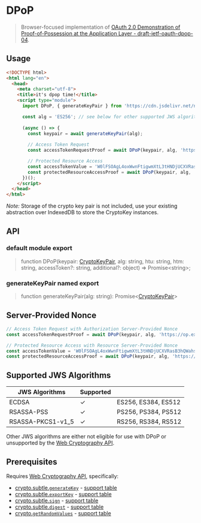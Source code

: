 # DPoP

> Browser-focused implementation of
[OAuth 2.0 Demonstration of Proof-of-Possession at the Application Layer - draft-ietf-oauth-dpop-04](https://tools.ietf.org/html/draft-ietf-oauth-dpop-04).

## Usage

```html
<!DOCTYPE html>
<html lang="en">
  <head>
    <meta charset="utf-8">
    <title>it's dpop time!</title>
    <script type="module">
      import DPoP, { generateKeyPair } from 'https://cdn.jsdelivr.net/npm/dpop@^0.6.1';

      const alg = 'ES256'; // see below for other supported JWS algorithms
      
      (async () => {
        const keypair = await generateKeyPair(alg);
        
        // Access Token Request
        const accessTokenRequestProof = await DPoP(keypair, alg, 'https://op.example.com/token', 'POST');

        // Protected Resource Access
        const accessTokenValue = 'W0lFSOAgL4oxWwnFtigwmXtL3tHNDjUCXVRasB3hQWahsVvDb0YX1Q2fk7rMJ-oy';
        const protectedResourceAccessProof = await DPoP(keypair, alg, 'https://rs.example.com/resource', 'GET', accessTokenValue);
      })();
    </script>
  </head>
</html>
```

_Note:_ Storage of the crypto key pair is not included, use your existing abstraction over IndexedDB
to store the CryptoKey instances.

## API

### default module export

> function DPoP(keypair: [CryptoKeyPair](https://developer.mozilla.org/en-US/docs/Web/API/CryptoKeyPair), alg: string, htu: string, htm: string, accessToken?: string, additional?: object) => Promise&lt;string&gt;;

### generateKeyPair named export

> function generateKeyPair(alg: string): Promise&lt;[CryptoKeyPair](https://developer.mozilla.org/en-US/docs/Web/API/CryptoKeyPair)&gt;

## Server-Provided Nonce

```js
// Access Token Request with Authorization Server-Provided Nonce
const accessTokenRequestProof = await DPoP(keypair, alg, 'https://op.example.com/token', 'POST', undefined, { nonce: 'eyJ7S_zG.eyJH0-Z.HX4w-7v' });

// Protected Resource Access with Resource Server-Provided Nonce
const accessTokenValue = 'W0lFSOAgL4oxWwnFtigwmXtL3tHNDjUCXVRasB3hQWahsVvDb0YX1Q2fk7rMJ-oy';
const protectedResourceAccessProof = await DPoP(keypair, alg, 'https://rs.example.com/resource', 'GET', accessTokenValue, { nonce: 'eyJ7S_zG.eyJH0-Z.HX4w-7v' });
```


## Supported JWS Algorithms

| JWS Algorithms | Supported ||
| -- | -- | -- |
| ECDSA | ✓ | ES256, ES384, ES512 |
| RSASSA-PSS | ✓ | PS256, PS384, PS512 |
| RSASSA-PKCS1-v1_5 | ✓ | RS256, RS384, RS512 |

Other JWS algorithms are either not eligible for use with DPoP or unsupported by the
[Web Cryptography API](https://www.w3.org/TR/WebCryptoAPI/).


## Prerequisites

Requires [Web Cryptography API](https://www.w3.org/TR/WebCryptoAPI/), specifically:

- [crypto.subtle.`generateKey`](https://developer.mozilla.org/en-US/docs/Web/API/SubtleCrypto/generateKey) - [support table](https://caniuse.com/#feat=mdn-api_subtlecrypto_generatekey)
- [crypto.subtle.`exportKey`](https://developer.mozilla.org/en-US/docs/Web/API/SubtleCrypto/exportKey) - [support table](https://caniuse.com/#feat=mdn-api_subtlecrypto_exportkey)
- [crypto.subtle.`sign`](https://developer.mozilla.org/en-US/docs/Web/API/SubtleCrypto/sign) - [support table](https://caniuse.com/#feat=mdn-api_subtlecrypto_sign)
- [crypto.subtle.`digest`](https://developer.mozilla.org/en-US/docs/Web/API/SubtleCrypto/digest) - [support table](https://caniuse.com/#feat=mdn-api_subtlecrypto_digest)
- [crypto.`getRandomValues`](https://developer.mozilla.org/en-US/docs/Web/API/Crypto/getRandomValues) - [support table](https://caniuse.com/#feat=mdn-api_crypto_getrandomvalues)
